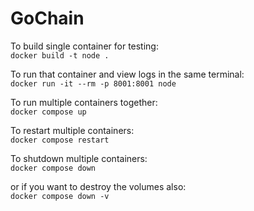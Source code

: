 # GoChain

To build single container for testing:
<br>```docker build -t node .```

To run that container and view logs in the same terminal:
<br>```docker run -it --rm -p 8001:8001 node```


To run multiple containers together:
<br>```docker compose up```

To restart multiple containers:
<br>```docker compose restart```

To shutdown multiple containers:
<br>```docker compose down```

or if you want to destroy the volumes also:
<br>```docker compose down -v```
